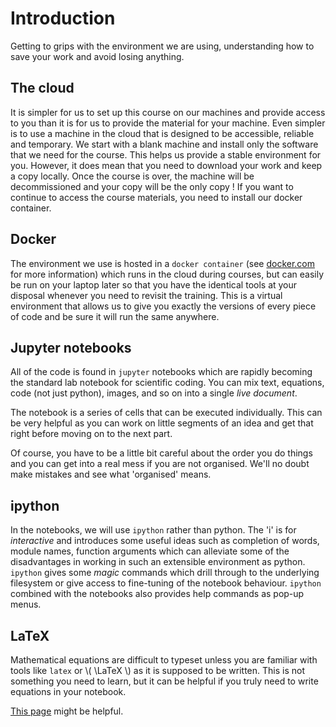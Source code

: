 # Introduction

Getting to grips with the environment we are using, understanding how to save your work
and avoid losing anything.

## The cloud

It is simpler for us to set up this course on our machines and provide access to you than it is for
us to provide the material for your machine. Even simpler is to use a machine in the cloud that is designed
to be accessible, reliable and temporary. We start with a blank machine and install only the software that
we need for the course. This helps us provide a stable environment for you. However, it does mean that
you need to download your work and keep a copy locally. Once the course is over, the machine will be
decommissioned and your copy will be the only copy !  If you want to continue to access the course
materials, you need to install our docker container. 

## Docker

The environment we use is hosted in a `docker container`
(see [docker.com](http://www.docker.com) for more information) which
runs in the cloud during courses, but can easily be run on your laptop later
so that you have the identical tools at your disposal whenever you need to
revisit the training. This is a virtual environment that allows us to give you
exactly the versions of every piece of code and be sure it will run the same
anywhere.

## Jupyter notebooks

All of the code is found in `jupyter` notebooks which are rapidly becoming the standard
lab notebook for scientific coding. You can mix text, equations, code (not just python),
images, and so on into a single *live document*.

The notebook is a series of cells that can be executed individually. This can be
very helpful as you can work on little segments of an idea and get that right before
moving on to the next part.

Of course, you have to be a little bit careful about the order you do things and you
can get into a real mess if you are not organised. We'll no doubt make mistakes and
see what 'organised' means.

## ipython

In the notebooks, we will use `ipython` rather than python. The 'i' is for *interactive* and
introduces some useful ideas such as completion of words, module names, function arguments
which can alleviate some of the disadvantages in working in such an extensible environment as python.
`ipython` gives some *magic* commands which drill through to the underlying filesystem or give
access to fine-tuning of the notebook behaviour.
`ipython` combined with the notebooks also provides help commands as pop-up menus.

## LaTeX

Mathematical equations are difficult to typeset unless you are familiar with tools like `latex`
or  \\( \LaTeX \\) as it is supposed to be written. This is not something you need to learn, but it can be
helpful if you truly need to write equations in your notebook.

[This page](https://davidhamann.de/2017/06/12/latex-cheat-sheet/) might be helpful.
